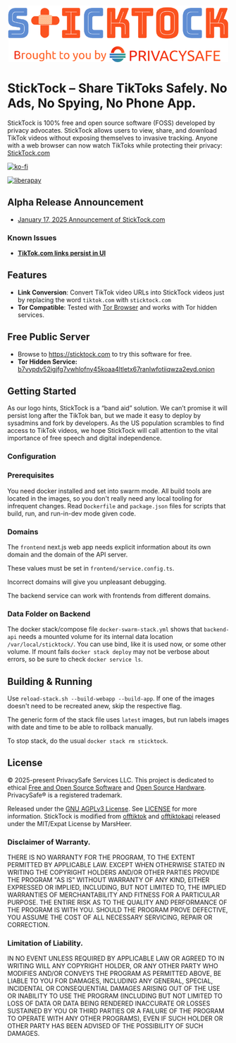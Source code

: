 <p align="center">
  <a href="https://sticktock.com"><img src="sticktock-wordmark.svg" width="500" height="auto" /></a>
</p>

# StickTock &ndash; Share TikToks Safely. No Ads, No Spying, No Phone App.

StickTock is 100% free and open source software (FOSS) developed by privacy advocates. StickTock allows users to view, share, and download TikTok videos without exposing themselves to invasive tracking. Anyone with a web browser can now watch TikToks while protecting their privacy: [StickTock.com](https://sticktock.com)

[![ko-fi](https://ko-fi.com/img/githubbutton_sm.svg)](https://ko-fi.com/R6R1194HN7)

[![liberapay](https://liberapay.com/assets/widgets/donate.svg)](https://liberapay.com/PrivacySafe/donate)

## Alpha Release Announcement

* [January 17, 2025 Announcement of StickTock.com](
https://bitsontape.com/sticktock-share-tiktok-videos)

### Known Issues
* [**TikTok.com links persist in UI**](https://github.com/PrivacySafe/sticktock/issues/2)

## Features

- **Link Conversion**: Convert TikTok video URLs into StickTock videos just by replacing the word `tiktok.com` with `sticktock.com`
- **Tor Compatible**: Tested with [Tor Browser](https://torproject.org/download) and works with Tor hidden services.

## Free Public Server

* Browse to https://sticktock.com to try this software for free.
* **Tor Hidden Service:** [b7vypdv52igjfg7vwhlofny45koaa4ltletx67ranlwfotiiqwza2eyd.onion](http://b7vypdv52igjfg7vwhlofny45koaa4ltletx67ranlwfotiiqwza2eyd.onion)

## Getting Started

As our logo hints, StickTock is a “band aid” solution. We can’t promise it will persist long after the TikTok ban, but we made it easy to deploy by sysadmins and fork by developers. As the US population scrambles to find access to TikTok videos, we hope StickTock will call attention to the vital importance of free speech and digital independence.

### Configuration

### Prerequisites

You need docker installed and set into swarm mode. All build tools are located in the images, so you don't really need any local tooling for infrequent changes. Read `Dockerfile` and `package.json` files for scripts that build, run, and run-in-dev mode given code.

### Domains

The `frontend` next.js web app needs explicit information about its own domain and the domain of the API server.

These values must be set in `frontend/service.config.ts`.

Incorrect domains will give you unpleasant debugging.

The backend service can work with frontends from different domains.

### Data Folder on Backend

The docker stack/compose file `docker-swarm-stack.yml` shows that `backend-api` needs a mounted volume for its internal data location `/var/local/sticktock/`. You can use bind, like it is used now, or some other volume. If mount fails `docker stack deploy` may not be verbose about errors, so be sure to check `docker service ls`.

## Building &amp; Running

Use `reload-stack.sh --build-webapp --build-app`. If one of the images doesn't need to be recreated anew, skip the respective flag.

The generic form of the stack file uses `latest` images, but run labels images with date and time to be able to rollback manually.

To stop stack, do the usual `docker stack rm sticktock`.

## License
© 2025-present PrivacySafe Services LLC. This project is dedicated to ethical <a href="https://fsf.org" target="_blank" rel="noreferrer noopener">Free and Open Source Software</a> and <a href="https://oshwa.org" target="_blank" rel="noreferrer noopener">Open Source Hardware</a>. PrivacySafe® is a registered trademark.

Released under the [GNU AGPLv3 License](LICENSE). See [LICENSE](LICENSE) for more information. StickTock is modified from [offtiktok](https://github.com/MarsHeer/offtiktok) and [offtiktokapi](https://github.com/MarsHeer/offtiktokapi) released under the MIT/Expat License by MarsHeer.

### Disclaimer of Warranty.

THERE IS NO WARRANTY FOR THE PROGRAM, TO THE EXTENT PERMITTED BY
APPLICABLE LAW.  EXCEPT WHEN OTHERWISE STATED IN WRITING THE COPYRIGHT
HOLDERS AND/OR OTHER PARTIES PROVIDE THE PROGRAM "AS IS" WITHOUT WARRANTY
OF ANY KIND, EITHER EXPRESSED OR IMPLIED, INCLUDING, BUT NOT LIMITED TO,
THE IMPLIED WARRANTIES OF MERCHANTABILITY AND FITNESS FOR A PARTICULAR
PURPOSE.  THE ENTIRE RISK AS TO THE QUALITY AND PERFORMANCE OF THE PROGRAM
IS WITH YOU.  SHOULD THE PROGRAM PROVE DEFECTIVE, YOU ASSUME THE COST OF
ALL NECESSARY SERVICING, REPAIR OR CORRECTION.

### Limitation of Liability.

IN NO EVENT UNLESS REQUIRED BY APPLICABLE LAW OR AGREED TO IN WRITING
WILL ANY COPYRIGHT HOLDER, OR ANY OTHER PARTY WHO MODIFIES AND/OR CONVEYS
THE PROGRAM AS PERMITTED ABOVE, BE LIABLE TO YOU FOR DAMAGES, INCLUDING ANY
GENERAL, SPECIAL, INCIDENTAL OR CONSEQUENTIAL DAMAGES ARISING OUT OF THE
USE OR INABILITY TO USE THE PROGRAM (INCLUDING BUT NOT LIMITED TO LOSS OF
DATA OR DATA BEING RENDERED INACCURATE OR LOSSES SUSTAINED BY YOU OR THIRD
PARTIES OR A FAILURE OF THE PROGRAM TO OPERATE WITH ANY OTHER PROGRAMS),
EVEN IF SUCH HOLDER OR OTHER PARTY HAS BEEN ADVISED OF THE POSSIBILITY OF
SUCH DAMAGES.
